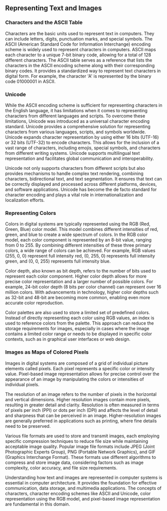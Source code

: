 ## Representing Text and Images

### Characters and the ASCII Table
Characters are the basic units used to represent text in computers. They can include letters, digits, punctuation marks, and special symbols. The ASCII (American Standard Code for Information Interchange) encoding scheme is widely used to represent characters in computers. ASCII maps each character to a unique 7-bit binary code, allowing for a total of 128 different characters. The ASCII table serves as a reference that lists the characters in the ASCII encoding scheme along with their corresponding binary codes. It provides a standardized way to represent text characters in digital form. For example, the character 'A' is represented by the binary code 01000001 in ASCII.

### Unicode
While the ASCII encoding scheme is sufficient for representing characters in the English language, it has limitations when it comes to representing characters from different languages and scripts. To overcome these limitations, Unicode was introduced as a universal character encoding standard. Unicode provides a comprehensive solution for representing characters from various languages, scripts, and symbols worldwide. Unicode expands character representation by using either 16 bits (UTF-16) or 32 bits (UTF-32) to encode characters. This allows for the inclusion of a vast range of characters, including emojis, special symbols, and characters from different writing systems. Unicode supports multilingual text representation and facilitates global communication and interoperability.

Unicode not only supports characters from different scripts but also provides mechanisms to handle complex text rendering, combining characters, bidirectional text, and text segmentation. It ensures that text can be correctly displayed and processed across different platforms, devices, and software applications. Unicode has become the de facto standard for character encoding and plays a vital role in internationalization and localization efforts.

### Representing Colors
Colors in digital systems are typically represented using the RGB (Red, Green, Blue) color model. This model combines different intensities of red, green, and blue to create a wide spectrum of colors. In the RGB color model, each color component is represented by an 8-bit value, ranging from 0 to 255. By combining different intensities of these three primary colors, a wide range of colors can be achieved. For example, RGB values (255, 0, 0) represent full intensity red, (0, 255, 0) represents full intensity green, and (0, 0, 255) represents full intensity blue.

Color depth, also known as bit depth, refers to the number of bits used to represent each color component. Higher color depth allows for more precise color representation and a larger number of possible colors. For example, 24-bit color depth (8 bits per color channel) can represent over 16 million colors. With advancements in technology, higher color depths such as 32-bit and 48-bit are becoming more common, enabling even more accurate color reproduction.

Color palettes are also used to store a limited set of predefined colors. Instead of directly representing each color using RGB values, an index is used to reference colors from the palette. This approach can reduce the storage requirements for images, especially in cases where the image contains a limited color range or needs to be displayed in specific color contexts, such as in graphical user interfaces or web design.

### Images as Maps of Colored Pixels
Images in digital systems are composed of a grid of individual picture elements called pixels. Each pixel represents a specific color or intensity value. Pixel-based image representation allows for precise control over the appearance of an image by manipulating the colors or intensities of individual pixels.

The resolution of an image refers to the number of pixels in the horizontal and vertical dimensions. Higher resolution images contain more pixels, resulting in greater detail and clarity. Resolution is often measured in terms of pixels per inch (PPI) or dots per inch (DPI) and affects the level of detail and sharpness that can be perceived in an image. Higher-resolution images are generally preferred in applications such as printing, where fine details need to be preserved.

Various file formats are used to store and transmit images, each employing specific compression techniques to reduce file size while maintaining acceptable image quality. Popular image file formats include JPEG (Joint Photographic Experts Group), PNG (Portable Network Graphics), and GIF (Graphics Interchange Format). These formats use different algorithms to compress and store image data, considering factors such as image complexity, color accuracy, and file size requirements.

Understanding how text and images are represented in computer systems is essential in computer architecture. It provides the foundation for effective communication, data storage, and multimedia applications. The concepts of characters, character encoding schemes like ASCII and Unicode, color representation using the RGB model, and pixel-based image representation are fundamental in this domain.
